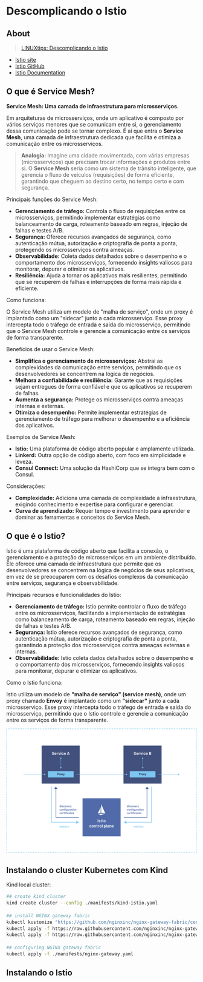 # Descomplicando o Istio

## About

> [LINUXtips: Descomplicando o Istio](https://school.linuxtips.io/path-player?courseid=descomplicando-o-istio)

- [Istio site](https://istio.io/)
- [Istio GitHub](https://github.com/istio/istio)
- [Istio Documentation](https://istio.io/latest/docs/)

## O que é Service Mesh?

**Service Mesh: Uma camada de infraestrutura para microsserviços.**

Em arquiteturas de microsserviços, onde um aplicativo é composto por vários serviços menores que se comunicam entre si, o gerenciamento dessa comunicação pode se tornar complexo. É aí que entra o **Service Mesh**, uma camada de infraestrutura dedicada que facilita e otimiza a comunicação entre os microsserviços.

> **Analogia:** Imagine uma cidade movimentada, com várias empresas (microsserviços) que precisam trocar informações e produtos entre si. O **Service Mesh** seria como um sistema de trânsito inteligente, que gerencia o fluxo de veículos (requisições) de forma eficiente, garantindo que cheguem ao destino certo, no tempo certo e com segurança.

Principais funções do Service Mesh:

- **Gerenciamento de tráfego:** Controla o fluxo de requisições entre os microsserviços, permitindo implementar estratégias como balanceamento de carga, roteamento baseado em regras, injeção de falhas e testes A/B.
- **Segurança:** Oferece recursos avançados de segurança, como autenticação mútua, autorização e criptografia de ponta a ponta, protegendo os microsserviços contra ameaças.
- **Observabilidade:** Coleta dados detalhados sobre o desempenho e o comportamento dos microsserviços, fornecendo insights valiosos para monitorar, depurar e otimizar os aplicativos.
- **Resiliência:** Ajuda a tornar os aplicativos mais resilientes, permitindo que se recuperem de falhas e interrupções de forma mais rápida e eficiente.

Como funciona:

O Service Mesh utiliza um modelo de "malha de serviço", onde um proxy é implantado como um "sidecar" junto a cada microsserviço. Esse proxy intercepta todo o tráfego de entrada e saída do microsserviço, permitindo que o Service Mesh controle e gerencie a comunicação entre os serviços de forma transparente.

Benefícios de usar o Service Mesh:

- **Simplifica o gerenciamento de microsserviços:** Abstrai as complexidades da comunicação entre serviços, permitindo que os desenvolvedores se concentrem na lógica de negócios.
- **Melhora a confiabilidade e resiliência:** Garante que as requisições sejam entregues de forma confiável e que os aplicativos se recuperem de falhas.
- **Aumenta a segurança:** Protege os microsserviços contra ameaças internas e externas.
- **Otimiza o desempenho:** Permite implementar estratégias de gerenciamento de tráfego para melhorar o desempenho e a eficiência dos aplicativos.

Exemplos de Service Mesh:

- **Istio:** Uma plataforma de código aberto popular e amplamente utilizada.
- **Linkerd:** Outra opção de código aberto, com foco em simplicidade e leveza.
- **Consul Connect:** Uma solução da HashiCorp que se integra bem com o Consul.

Considerações:

- **Complexidade:** Adiciona uma camada de complexidade à infraestrutura, exigindo conhecimento e expertise para configurar e gerenciar.
- **Curva de aprendizado:** Requer tempo e investimento para aprender e dominar as ferramentas e conceitos do Service Mesh.

## O que é o Istio?

Istio é uma plataforma de código aberto que facilita a conexão, o gerenciamento e a proteção de microsserviços em um ambiente distribuído. Ele oferece uma camada de infraestrutura que permite que os desenvolvedores se concentrem na lógica de negócios de seus aplicativos, em vez de se preocuparem com os desafios complexos da comunicação entre serviços, segurança e observabilidade.

Principais recursos e funcionalidades do Istio:

- **Gerenciamento de tráfego:** Istio permite controlar o fluxo de tráfego entre os microsserviços, facilitando a implementação de estratégias como balanceamento de carga, roteamento baseado em regras, injeção de falhas e testes A/B.
- **Segurança:** Istio oferece recursos avançados de segurança, como autenticação mútua, autorização e criptografia de ponta a ponta, garantindo a proteção dos microsserviços contra ameaças externas e internas.
- **Observabilidade:** Istio coleta dados detalhados sobre o desempenho e o comportamento dos microsserviços, fornecendo insights valiosos para monitorar, depurar e otimizar os aplicativos.

Como o Istio funciona:

Istio utiliza um modelo de **"malha de serviço" (service mesh)**, onde um proxy chamado **Envoy** é implantado como um **"sidecar"** junto a cada microsserviço. Esse proxy intercepta todo o tráfego de entrada e saída do microsserviço, permitindo que o Istio controle e gerencie a comunicação entre os serviços de forma transparente.

![Istio](./images/service-mesh.svg)

## Instalando o cluster Kubernetes com Kind

Kind local cluster:

```bash
## create kind cluster
kind create cluster --config ./manifests/kind-istio.yaml

## install NGINX gateway fabric
kubectl kustomize "https://github.com/nginxinc/nginx-gateway-fabric/config/crd/gateway-api/standard?ref=v1.4.0" | kubectl apply -f -
kubectl apply -f https://raw.githubusercontent.com/nginxinc/nginx-gateway-fabric/v1.4.0/deploy/crds.yaml
kubectl apply -f https://raw.githubusercontent.com/nginxinc/nginx-gateway-fabric/v1.4.0/deploy/nodeport/deploy.yaml

## configuring NGINX gateway fabric
kubectl apply -f ./manifests/nginx-gateway.yaml
```

## Instalando o Istio
